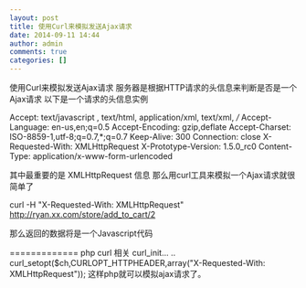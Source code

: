 ```yaml
---
layout: post
title: 使用Curl来模拟发送Ajax请求 
date: 2014-09-11 14:44
author: admin
comments: true
categories: []
---
```

 使用Curl来模拟发送Ajax请求
服务器是根据HTTP请求的头信息来判断是否是一个Ajax请求
以下是一个请求的头信息实例

Accept: text/javascript , text/html, application/xml, text/xml, */*
Accept-Language: en-us,en;q=0.5
Accept-Encoding: gzip,deflate
Accept-Charset: ISO-8859-1,utf-8;q=0.7,*;q=0.7
Keep-Alive: 300
Connection: close
X-Requested-With: XMLHttpRequest
X-Prototype-Version: 1.5.0_rc0
Content-Type: application/x-www-form-urlencoded


其中最重要的是 XMLHttpRequest 信息
那么用curl工具来模拟一个Ajax请求就很简单了

curl -H "X-Requested-With: XMLHttpRequest" http://ryan.xx.com/store/add_to_cart/2

那么返回的数据将是一个Javascript代码

=============
php curl 相关
curl_init...
..
curl_setopt($ch,CURLOPT_HTTPHEADER,array("X-Requested-With: XMLHttpRequest"));
这样php就可以模拟ajax请求了。


